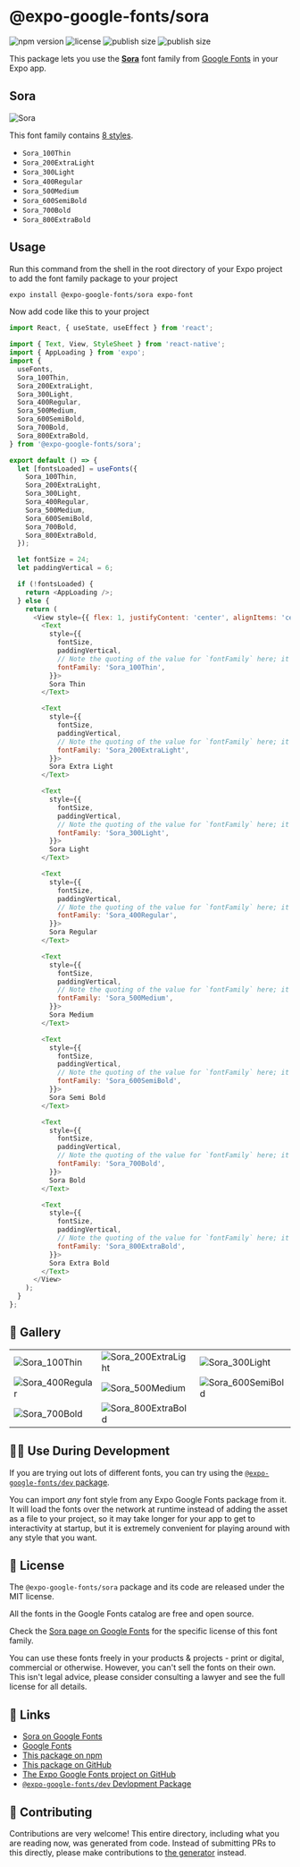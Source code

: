 # @expo-google-fonts/sora

![npm version](https://flat.badgen.net/npm/v/@expo-google-fonts/sora)
![license](https://flat.badgen.net/github/license/expo/google-fonts)
![publish size](https://flat.badgen.net/packagephobia/install/@expo-google-fonts/sora)
![publish size](https://flat.badgen.net/packagephobia/publish/@expo-google-fonts/sora)

This package lets you use the [**Sora**](https://fonts.google.com/specimen/Sora) font family from [Google Fonts](https://fonts.google.com/) in your Expo app.

## Sora

![Sora](./font-family.png)

This font family contains [8 styles](#-gallery).

- `Sora_100Thin`
- `Sora_200ExtraLight`
- `Sora_300Light`
- `Sora_400Regular`
- `Sora_500Medium`
- `Sora_600SemiBold`
- `Sora_700Bold`
- `Sora_800ExtraBold`

## Usage

Run this command from the shell in the root directory of your Expo project to add the font family package to your project
```sh
expo install @expo-google-fonts/sora expo-font
```

Now add code like this to your project
```js
import React, { useState, useEffect } from 'react';

import { Text, View, StyleSheet } from 'react-native';
import { AppLoading } from 'expo';
import {
  useFonts,
  Sora_100Thin,
  Sora_200ExtraLight,
  Sora_300Light,
  Sora_400Regular,
  Sora_500Medium,
  Sora_600SemiBold,
  Sora_700Bold,
  Sora_800ExtraBold,
} from '@expo-google-fonts/sora';

export default () => {
  let [fontsLoaded] = useFonts({
    Sora_100Thin,
    Sora_200ExtraLight,
    Sora_300Light,
    Sora_400Regular,
    Sora_500Medium,
    Sora_600SemiBold,
    Sora_700Bold,
    Sora_800ExtraBold,
  });

  let fontSize = 24;
  let paddingVertical = 6;

  if (!fontsLoaded) {
    return <AppLoading />;
  } else {
    return (
      <View style={{ flex: 1, justifyContent: 'center', alignItems: 'center' }}>
        <Text
          style={{
            fontSize,
            paddingVertical,
            // Note the quoting of the value for `fontFamily` here; it expects a string!
            fontFamily: 'Sora_100Thin',
          }}>
          Sora Thin
        </Text>

        <Text
          style={{
            fontSize,
            paddingVertical,
            // Note the quoting of the value for `fontFamily` here; it expects a string!
            fontFamily: 'Sora_200ExtraLight',
          }}>
          Sora Extra Light
        </Text>

        <Text
          style={{
            fontSize,
            paddingVertical,
            // Note the quoting of the value for `fontFamily` here; it expects a string!
            fontFamily: 'Sora_300Light',
          }}>
          Sora Light
        </Text>

        <Text
          style={{
            fontSize,
            paddingVertical,
            // Note the quoting of the value for `fontFamily` here; it expects a string!
            fontFamily: 'Sora_400Regular',
          }}>
          Sora Regular
        </Text>

        <Text
          style={{
            fontSize,
            paddingVertical,
            // Note the quoting of the value for `fontFamily` here; it expects a string!
            fontFamily: 'Sora_500Medium',
          }}>
          Sora Medium
        </Text>

        <Text
          style={{
            fontSize,
            paddingVertical,
            // Note the quoting of the value for `fontFamily` here; it expects a string!
            fontFamily: 'Sora_600SemiBold',
          }}>
          Sora Semi Bold
        </Text>

        <Text
          style={{
            fontSize,
            paddingVertical,
            // Note the quoting of the value for `fontFamily` here; it expects a string!
            fontFamily: 'Sora_700Bold',
          }}>
          Sora Bold
        </Text>

        <Text
          style={{
            fontSize,
            paddingVertical,
            // Note the quoting of the value for `fontFamily` here; it expects a string!
            fontFamily: 'Sora_800ExtraBold',
          }}>
          Sora Extra Bold
        </Text>
      </View>
    );
  }
};

```

## 🔡 Gallery


||||
|-|-|-|
|![Sora_100Thin](./Sora_100Thin.ttf.png)|![Sora_200ExtraLight](./Sora_200ExtraLight.ttf.png)|![Sora_300Light](./Sora_300Light.ttf.png)||
|![Sora_400Regular](./Sora_400Regular.ttf.png)|![Sora_500Medium](./Sora_500Medium.ttf.png)|![Sora_600SemiBold](./Sora_600SemiBold.ttf.png)||
|![Sora_700Bold](./Sora_700Bold.ttf.png)|![Sora_800ExtraBold](./Sora_800ExtraBold.ttf.png)|||


## 👩‍💻 Use During Development

If you are trying out lots of different fonts, you can try using the [`@expo-google-fonts/dev` package](https://github.com/expo/google-fonts/tree/master/font-packages/dev#readme).

You can import *any* font style from any Expo Google Fonts package from it. It will load the fonts
over the network at runtime instead of adding the asset as a file to your project, so it may take longer
for your app to get to interactivity at startup, but it is extremely convenient
for playing around with any style that you want.

## 📖 License

The `@expo-google-fonts/sora` package and its code are released under the MIT license.

All the fonts in the Google Fonts catalog are free and open source.

Check the [Sora page on Google Fonts](https://fonts.google.com/specimen/Sora) for the specific license of this font family.

You can use these fonts freely in your products & projects - print or digital, commercial or otherwise. However, you can't sell the fonts on their own. This isn't legal advice, please consider consulting a lawyer and see the full license for all details.

## 🔗 Links

- [Sora on Google Fonts](https://fonts.google.com/specimen/Sora)
- [Google Fonts](https://fonts.google.com/)
- [This package on npm](https://www.npmjs.com/package/@expo-google-fonts/sora)
- [This package on GitHub](https://github.com/expo/google-fonts/tree/master/font-packages/sora)
- [The Expo Google Fonts project on GitHub](https://github.com/expo/google-fonts)
- [`@expo-google-fonts/dev` Devlopment Package](https://github.com/expo/google-fonts/tree/master/font-packages/dev)

## 🤝 Contributing

Contributions are very welcome! This entire directory, including what you are reading now, was generated from code. Instead of submitting PRs to this directly, please make contributions to [the generator](https://github.com/expo/google-fonts/tree/master/packages/generator) instead.
